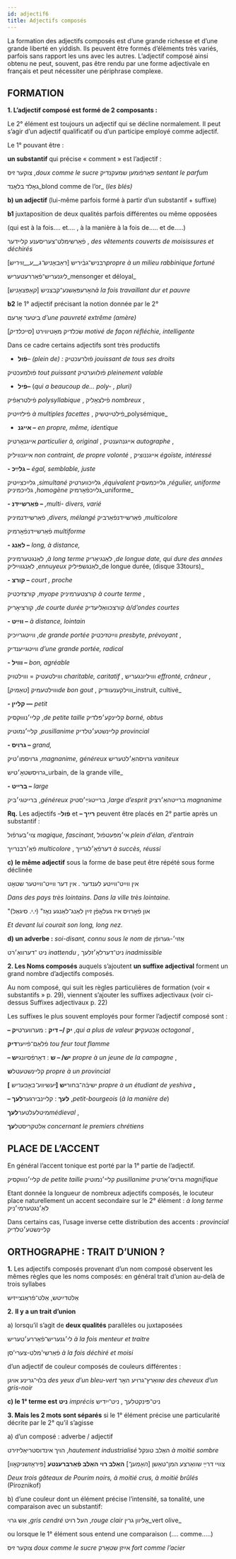 ```yaml
---
id: adjectif6
title: Adjectifs composés
---
```

La formation des adjectifs composés est d’une grande richesse et d’une grande liberté en yiddish. Ils peuvent être formés d’éléments très variés, parfois sans rapport les uns avec les autres. L’adjectif composé ainsi obtenu ne peut, souvent, pas être rendu par une forme adjectivale en français et peut nécessiter une périphrase complexe.

## FORMATION

**1. L’adjectif composé est formé de 2 composants :**

Le 2° élément est toujours un adjectif qui se décline normalement. Il peut s’agir d’un adjectif qualificatif ou d’un participe employé comme adjectif.

Le 1° pouvant être :

**un substantif** qui précise « comment » est l’adjectif :

צוקער זיס ,_doux comme le sucre_ פּאַרפֿומען שמעקנדיק _sentant le parfum_

גאָלד בלאָנד_blond comme de l’or_ (_les blés)_

**b) un adjectif** (lui-même parfois formé à partir d’un substantif + suffixe)

**b1** juxtaposition de deux qualités parfois différentes ou même opposées

(qui est à la fois…. et…. , à la manière à la fois  de….. et de…..)

פֿאַרשימלט־צעריסענע קליידער  ,  _des vêtements couverts de moisissures et déchirés_

רבניש־גבֿיריש [_ראַבאָניש־ג__ע__וויריש_]_propre à un milieu rabbinique fortuné_

ליגנעריש־פֿאַררעטעריש_mensonger et déloyal_

האָרעפּאַשנע־קבצניש [_קאַפּצאָניש_]_à la fois travaillant dur et pauvre_

**b2**  le 1° adjectif précisant la notion donnée par le 2°

ביטער  אָרעם _d’une pauvreté extrême (amère)_

שׂכלדיק  מאָטיווירט [_סייכלדיק_] _motivé de façon réfléchie, intelligente_

Dans ce cadre certains adjectifs sont très productifs

- **פֿול**– _(plein de)_ _:_ פֿולרעכטיק _jouissant de tous ses droits_

פֿולמעכטיק _tout puissant_ פֿולווערטיק _pleinement valable_

- **פֿיל–** (_qui a beaucoup de… poly- , pluri)_

פֿילטראַפֿיק _polysyllabique_ ,  פֿילצאָליק _nombreux_ ,

פֿילזײַטיק _à multiples facettes_ , פֿילטײַטשיק_polysémique_

- **אייגנ –** _en propre, même, identique_

אייגנאַרטיק _particulier à, original_ , אייגנהענטיק _autographe_ ,

אייגנוויליק _non contraint, de propre volonté_ , אייגננוציק _égoïste, intéressé_

**- גלײַכ –** _égal, semblable, juste_

גלײַכצײַטיק ,_simultané_ גלײַכווערטיק ,_équivalent_ גלײַכמעסיק ,_régulier, uniforme_ גלײַכמיניק ,_homogène_ גלײַכפֿאָרמיק_uniforme_

**- פֿאַרשיידנ –** _,multi-_ _divers, varié_

פֿאַרשיידנמיניק ,_divers, mélangé_ פֿאַרשיידנפֿאַרביק ,_multicolore_

פֿאַרשיידנפֿאָרמיק _multiforme_

**- לאַנג –** _long, à distance,_

לאַנגטערמיניק ,_à long terme_ לאַנגיאָריק ,_de longue date, qui dure des années_ לאַנגווײַליק ,_ennuyeux_ לאַנגשפּיליק_de longue durée, (disque 33tours)_

**- קורצ –** _court , proche_

קורצזיכטיק ,_myope_ קורצטערמיניק _à courte terme_ ,

קורציאָריק ,_de courte durée_ קורצכוואַליעדיק _à/d’ondes courtes_

**- ווײַט –** _à distance, lointain_

ווײַטגרײַכיק ,_de grande portée_  ווײַטזיכטיק _presbyte, prévoyant_ ,

ווײַטגייענדיק _d’une grande portée, radical_

**- ווויל –** _bon, agréable_

וווילטעטיק = וווילטויִק  _charitable, caritatif_ ,  ווויליונגעריש _effronté, crâneur_ ,

וווילטעמיק  [_טאַמיק_]_de bon gout_ ,  וווילקענעוודיק_instruit, cultivé_

**- קליין ―** _petit_

קליי׳נוווּקסיק ,_de petite taille_ קליינקע׳פּלדיק _borné, obtus_

קליי׳נמוטיק ,_pusillanime_  קליינשטע׳טלדיק _provincial_

**- גרויס –** _grand,_

גרויסמו׳טיק ,_magnanime, généreux_ גרויסהאַ׳לטעריש _vaniteux_

גרויסשטאָ׳טיש_urbain, de la grande ville_

**- ברייט –** _large_

ברייטגי׳ביק ,_généreux_ ברייטגײַ׳סטיק ,_large d’esprit_ ברייטהאַ׳רציק _magnanime_

**Rq.** Les adjectifs  –**פֿול** et **– רײַך** peuvent être placés en  2°  partie après un substantif :

צוי׳בערפֿול  _magique, fascinant_, אי׳מפּעטפֿול  _plein d’élan, d’entrain_

פֿאַ׳רבנרײַך _multicolore_ , דערפֿאָ׳לגרײַך  _à succès, réussi_

**c)** **le même adjectif**  sous la forme de base peut être répété sous forme déclinée

אין ווײַט־ווײַטע לענדער  . אין דער ווײַט־ווײַטער שטאָט

_Dans des pays très lointains.  Dans la ville très lointaine._

"און פֿאָרויס איז געלאָפֿן זײַן לאַנג־לאַנגע נאָז" (י.י. סיגאַל)

_Et devant lui courait son long, long nez._

**d) un adverbe :** _soi-disant, connu sous le nom de_ אַזוי׳-גערופֿן

ניט ־דערוואַ׳רט _inattendu_ _,_ ניט־דערלאָ׳זלעך _inadmissible_

**2.  Les Noms composés** auquels s’ajoutent **un suffixe adjectival**  forment un grand nombre d’adjectifs composés.

Au nom composé, qui suit les règles particulières de formation (voir « substantifs »  p. 29),  viennent s’ajouter les suffixes adjectivaux (voir ci-dessus Suffixes adjectivaux p. 22)

Les suffixes le plus souvent employés pour former l’adjectif composé sont :

**– יק /– דיק** :  מערווערט**יק** ,_qui a plus de valeur_ אַכטעק**יק** _octogonal_ ,

פֿלאַם־פֿײַער**דיק** _tou feur tout flamme_

**– יש/ – ש** :  דאָרפֿסיונג**יש** _propre à un jeune de la campagne_ ,

קליינשטעטל**ש**  _propre à un provincial_

ישיבֿה־בחור**יש** **[**_יעשיווע־באָכעריש_ **]**  _propre à un étudiant de yeshiva_ **,**

**– לעך** : קליינבירגער**לעך** ,_petit-bourgeois_ (_à la manière de_)

מיטלעלטער**לעך**_médieval_ ,

אַלטקריסטל**עך** _concernant le premiers chrétiens_

## PLACE DE L’ACCENT

En général l’accent tonique est porté par la 1° partie de l’adjectif.

קליי׳נוווּקסיק  _de petite taille_  קליי׳נמוטיק _pusillanime_  גרויס׳אַרטיק _magnifique_

Etant donnée la longueur de nombreux adjectifs composés, le locuteur place naturellement un accent secondaire sur le 2° élément :  _à long terme_ לאַ׳נגטערמי׳ניק

Dans certains cas, l’usage inverse cette distribution des accents : _provincial_ קליינשטע׳טלדיק

## ORTHOGRAPHE : TRAIT D’UNION ?

**1.** Les adjectifs composés provenant d’un nom composé observent les mêmes règles que les noms composés: en général trait d’union au-delà de trois syllabes

אַלטדײַטש,  אַלט־פֿראַנצייזיש

**2.** **Il y a un trait d’union**

a) lorsqu’il s’agit de **deux qualités** parallèles ou juxtaposées

לי׳גנעריש־פֿאַררע׳טעריש _à la fois menteur et traitre_

פֿאַרשי'מלט-צערי'סן _à la fois déchiré et moisi_

d’un adjectif de couleur composés de couleurs différentes :

בלוי־גרינע  אויגן  _des yeux d’un bleu-vert_ שוואַרץ־גרויע  האָר  _des cheveux d’un gris-noir_

**c) le 1° terme est** **ניט**  _imprécis_ ניט־פּינקטלעך , ניט־ייִדיש

**3. Mais les 2 mots sont séparés** si le 1° élément précise une particularité  décrite par le  2°  qu’il s’agisse

a) d’un composé : adverbe / adjectif

הויך אינדוסטריאַליזירט ,_hautement industrialisé_ האַלב טונקל _à moitié sombre_

צוויי דרײַ שוואַרצע המן־טאַשן [_האָמען־_] **האַלב רוי** **האַלב פֿאַרברענטע** [פּיראָזשניקאָוו]

_Deux trois gâteaux de Pourim noirs, à moitié crus, à moitié brûlés_ (Piroznikof)

b) d’une couleur dont un  élément précise l’intensité, sa tonalité, une comparaison avec un substantif:

אַש  גרוי ,_gris cendré_ העל  רויט ,_rouge clair_ אָליוון  גרין_vert olive_

ou lorsque le 1° élément sous entend une comparaison (…. comme…..)

צוקער זיס _doux comme le sucre_ אײַזן שטאַרק _fort comme l’acier_